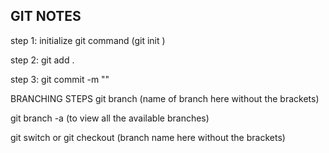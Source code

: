 ## GIT NOTES
step 1:
initialize git
command (git init )

step 2:
git add .

step 3:
git commit -m ""

BRANCHING STEPS
git branch (name of branch here without the brackets)

git branch -a (to view all the available branches)

git switch or git checkout (branch name here without the brackets)